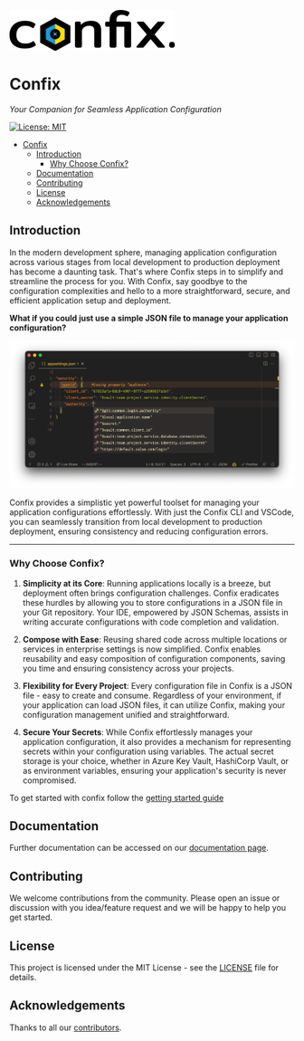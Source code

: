 ![Logo](./images/logo.svg)
# Confix 

_Your Companion for Seamless Application Configuration_

[![License: MIT](https://img.shields.io/badge/License-MIT-yellow.svg)](https://opensource.org/licenses/MIT)

- [Confix](#confix)
  - [Introduction](#introduction)
    - [Why Choose Confix?](#why-choose-confix)
  - [Documentation](#documentation)
  - [Contributing](#contributing)
  - [License](#license)
  - [Acknowledgements](#acknowledgements)

## Introduction 

In the modern development sphere, managing application configuration across various stages from
local development to production deployment has become a daunting task. That's where Confix steps in
to simplify and streamline the process for you. With Confix, say goodbye to the configuration
complexities and hello to a more straightforward, secure, and efficient application setup and
deployment.

**What if you could just use a simple JSON file to manage your application configuration?**

<p align="center">
<img src="images/intro-0.png">
<p>


Confix provides a simplistic yet powerful toolset for managing your application configurations
effortlessly. With just the Confix CLI and VSCode, you can seamlessly transition from local
development to production deployment, ensuring consistency and reducing configuration errors.

---

### Why Choose Confix?

1. **Simplicity at its Core**:
   Running applications locally is a breeze, but deployment often brings configuration challenges. Confix eradicates these hurdles by allowing you to store configurations in a JSON file in your Git repository. Your IDE, empowered by JSON Schemas, assists in writing accurate configurations with code completion and validation.

2. **Compose with Ease**:
   Reusing shared code across multiple locations or services in enterprise settings is now simplified. Confix enables reusability and easy composition of configuration components, saving you time and ensuring consistency across your projects.

3. **Flexibility for Every Project**:
   Every configuration file in Confix is a JSON file - easy to create and consume. Regardless of your environment, if your application can load JSON files, it can utilize Confix, making your configuration management unified and straightforward.

4. **Secure Your Secrets**:
   While Confix effortlessly manages your application configuration, it also provides a mechanism for representing secrets within your configuration using variables. The actual secret storage is your choice, whether in Azure Key Vault, HashiCorp Vault, or as environment variables, ensuring your application's security is never compromised.

To get started with confix follow the [getting started guide](https://swisslife-oss.github.io/Confix/getting-started)

## Documentation

Further documentation can be accessed on our [documentation page](https://swisslife-oss.github.io/Confix).

## Contributing

We welcome contributions from the community. Please open an issue or discussion with you idea/feature request and we will be happy to help you get started.

## License

This project is licensed under the MIT License - see the [LICENSE](LICENSE) file for details.

## Acknowledgements

Thanks to all our [contributors](https://github.com/SwissLife-OSS/confix/graphs/contributors).